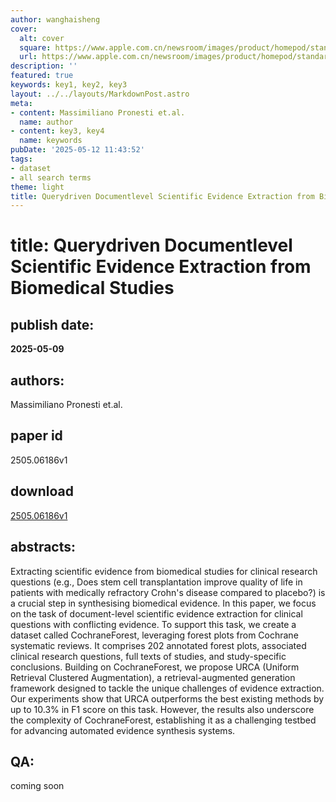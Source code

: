 ```yaml
---
author: wanghaisheng
cover:
  alt: cover
  square: https://www.apple.com.cn/newsroom/images/product/homepod/standard/Apple-HomePod-hero-230118_big.jpg.large_2x.jpg
  url: https://www.apple.com.cn/newsroom/images/product/homepod/standard/Apple-HomePod-hero-230118_big.jpg.large_2x.jpg
description: ''
featured: true
keywords: key1, key2, key3
layout: ../../layouts/MarkdownPost.astro
meta:
- content: Massimiliano Pronesti et.al.
  name: author
- content: key3, key4
  name: keywords
pubDate: '2025-05-12 11:43:52'
tags:
- dataset
- all search terms
theme: light
title: Querydriven Documentlevel Scientific Evidence Extraction from Biomedical Studies
---
```


# title: Querydriven Documentlevel Scientific Evidence Extraction from Biomedical Studies 
## publish date: 
**2025-05-09** 
## authors: 
  Massimiliano Pronesti et.al. 
## paper id
2505.06186v1
## download
[2505.06186v1](http://arxiv.org/abs/2505.06186v1)
## abstracts:
Extracting scientific evidence from biomedical studies for clinical research questions (e.g., Does stem cell transplantation improve quality of life in patients with medically refractory Crohn's disease compared to placebo?) is a crucial step in synthesising biomedical evidence. In this paper, we focus on the task of document-level scientific evidence extraction for clinical questions with conflicting evidence. To support this task, we create a dataset called CochraneForest, leveraging forest plots from Cochrane systematic reviews. It comprises 202 annotated forest plots, associated clinical research questions, full texts of studies, and study-specific conclusions. Building on CochraneForest, we propose URCA (Uniform Retrieval Clustered Augmentation), a retrieval-augmented generation framework designed to tackle the unique challenges of evidence extraction. Our experiments show that URCA outperforms the best existing methods by up to 10.3% in F1 score on this task. However, the results also underscore the complexity of CochraneForest, establishing it as a challenging testbed for advancing automated evidence synthesis systems.
## QA:
coming soon
